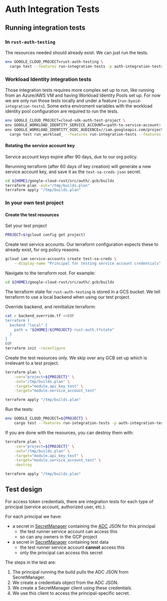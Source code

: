 # Auth Integration Tests

## Running integration tests

### In `rust-auth-testing`

The resources needed should already exist. We can just run the tests.

```sh
env GOOGLE_CLOUD_PROJECT=rust-auth-testing \
  cargo test --features run-integration-tests -p auth-integration-tests
```

### Workload Identity integration tests

Those integration tests requires more complex set up to run, like running from an Azure/AWS VM and having Workload Identity Pools set up.
For now we are only run those tests locally and under a feature (`run-byoid-integration-tests`). 
Some extra enviroment variables with the workload identity pool configuration are required to run the tests.

```sh
env GOOGLE_CLOUD_PROJECT=cloud-sdk-auth-test-project \
env GOOGLE_WORKLOAD_IDENTITY_SERVICE_ACCOUNT=<path-to-service-account> \
env GOOGLE_WORKLOAD_IDENTITY_OIDC_AUDIENCE=//iam.googleapis.com/projects/<PROJECT_ID>/locations/global/workloadIdentityPools/<WORKLOAD_IDENTITY_POOL_ID>/providers/<WORKLOAD_IDENTITY_PROVIDER_ID> \
  cargo test run_workload_ --features run-integration-tests --features run-byoid-integration-tests -p auth-integration-tests
```

#### Rotating the service account key

Service account keys expire after 90 days, due to our org policy.

Rerunning terraform (after 60 days of key creation) will generate a new service
account key, and save it as the `test-sa-creds-json` secret.

```sh
cd ${HOME}/google-cloud-rust/src/auth/.gcb/builds
terraform plan -out="/tmp/builds.plan"
terraform apply "/tmp/builds.plan"
```

### In your own test project

#### Create the test resources

Set your test project

```sh
PROJECT=$(gcloud config get project)
```

Create test service accounts. Our terraform configuration expects these to
already exist, for org policy reasons.

```sh
gcloud iam service-accounts create test-sa-creds \
    --display-name "Principal for testing service account credentials"
```

Navigate to the terraform root. For example:

```sh
cd ${HOME}/google-cloud-rust/src/auth/.gcb/builds
```

The terraform state for `rust-auth-testing` is stored in a GCS bucket. We tell
terraform to use a local backend when using our test project.

Override backend, and reinitialize terraform:

```sh
cat > backend_override.tf <<EOF
terraform {
  backend "local" {
    path = "${HOME}/${PROJECT}-rust-auth.tfstate"
  }
}
EOF
terraform init -reconfigure
```

Create the test resources only. We skip over any GCB set up which is irrelevant
to a test project.

```sh
terraform plan \
    -var="project=${PROJECT}" \
    -out="/tmp/builds.plan" \
    -target="module.api_key_test" \
    -target="module.service_account_test"

terraform apply "/tmp/builds.plan"
```

Run the tests:

```sh
env GOOGLE_CLOUD_PROJECT=${PROJECT} \
    cargo test --features run-integration-tests -p auth-integration-tests
```

If you are done with the resources, you can destroy them with:

```sh
terraform plan \
    -var="project=${PROJECT}" \
    -out="/tmp/builds.plan" \
    -target="module.api_key_test" \
    -target="module.service_account_test" \
    -destroy

terraform apply "/tmp/builds.plan"
```

## Test design

For access token credentials, there are integration tests for each type of
principal (service account, authorized user, etc.).

For each principal we have:

- a secret in [SecretManager] containing the [ADC] JSON for this principal
  - the test runner service account can access this
  - so can any owners in the GCP project
- a secret in [SecretManager] containing test data
  - the test runner service account **cannot** access this
  - only the principal can access this secret

The steps in the test are:

1. The principal running the build pulls the ADC JSON from SecretManager.
1. We create a credentials object from the ADC JSON.
1. We create a SecretManager client using these credentials.
1. We use this client to access the principal-specific secret.

[adc]: https://cloud.google.com/docs/authentication/application-default-credentials
[secretmanager]: https://cloud.google.com/security/products/secret-manager
